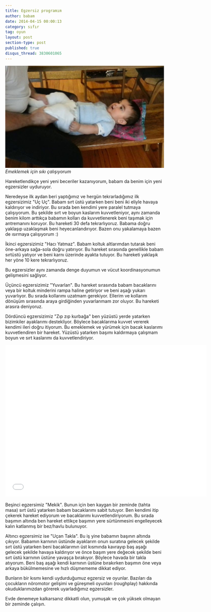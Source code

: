 ```yaml
---
title: Egzersiz programım
author: babam
date: 2014-04-15 00:00:13
category: sıfır
tag: oyun
layout: post
section-type: post 
published: true
disqus_thread: 3830601065
---
```


![Emeklemek için sıkı çalışıyorum](/img/posts/egzersiz.jpg)
*Emeklemek için sıkı çalışıyorum*

Hareketlendikçe yeni yeni beceriler kazanıyorum, babam da benim için yeni egzersizler uyduruyor.

Neredeyse ilk aydan beri yaptığımız ve hergün tekrarladığımız ilk egzersizimiz "Uç Uç". Babam sırt üstü yatarken beni beni iki eliyle havaya kaldırıyor ve indiriyor. Bu sırada ben kendimi yere paralel tutmaya çalışıyorum. Bu şekilde sırt ve boyun kaslarım kuvvetleniyor, aynı zamanda benim kilom arttıkça babamın kolları da kuvvetlenerek beni taşımak için antremanını koruyor. Bu hareketi 30 defa tekrarlıyoruz. Babama doğru yaklaşıp uzaklaşmak beni heyecanlandırıyor. Bazen onu yakalamaya bazen de ısırmaya çalışıyorum :)

İkinci egzersizimiz "Hacı Yatmaz". Babam koltuk altlarımdan tutarak beni öne-arkaya sağa-sola doğru yatırıyor. Bu hareket sırasında genellikle babam sırtüstü yatıyor ve beni karnı üzerinde ayakta tutuyor. Bu hareketi yaklaşık her yöne 10 kere tekrarlıyoruz.

Bu egzersizler aynı zamanda denge duyumun ve vücut koordinasyonumun gelişmesini sağlıyor.

Üçüncü egzersizimiz "Yuvarlan". Bu hareket sırasında babam bacaklarını veya bir koltuk minderini rampa haline getiriyor ve beni aşağı yukarı yuvarlıyor. Bu sırada kollarımı uzatmam  gerekiyor. Ellerim ve kollarım dönüşüm sırasında araya girdiğinden yuvarlanmam zor oluyor. Bu hareketi arasıra deniyoruz.

Dördüncü egzersizimiz "Zıp zıp kurbağa" ben yüzüstü yerde yatarken bizimkiler ayaklarımı destekliyor. Böylece bacaklarıma kuvvet vererek kendimi ileri doğru itiyorum. Bu emeklemek ve yürümek için bacak kaslarımı kuvvetlendiren bir hareket. Yüzüstü yatarken başımı kaldırmaya çalışmam boyun ve sırt kaslarımı da kuvvetlendiriyor.

<iframe src="//www.youtube.com/embed/g7J1t96bJwM" width="640" height="480" frameborder="0" allowfullscreen="allowfullscreen"></iframe>

Beşinci egzersimiz "Mekik". Bunun için ben kaygan bir zeminde (tahta masa) sırt üstü yatarken babam bacaklarımı sabit tutuyor. Ben kendimi itip çekerek hareket ediyorum ve bacaklarımı kuvvetlendiriyorum. Bu sırada başımın altında ben hareket ettikçe başımın yere sürtünmesini engelleyecek kalın katlanmış bir bez/havlu bulunuyor.

Altıncı egzersimiz ise "Uçan Takla". Bu iş yine babamın başının altında çıkıyor. Babamın karnının üstünde ayaklarım onun suratına gelecek şekilde sırt üstü yatarken beni bacaklarımın üst kısmında kavrayıp baş aşağı gelecek şekilde havaya kaldırıyor ve önce başım yere değecek şekilde beni sırt üstü karnının üstüne yavaşça bırakıyor. Böylece havada bir takla atıyorum. Beni baş aşağı kendi karnının üstüne bırakırken başımın öne veya arkaya bükülmemesine ve hızlı düşmememe dikkat ediyor.

Bunların bir kısmı kendi uydurduğumuz egzersiz ve oyunlar. Bazıları da çocukların nöromotor gelişimi ve güreşmeli oyunları (roughplay) hakkında okuduklarımızdan görerek uyarladığımız egzersizler.

Evde denemeye kalkarsanız dikkatli olun, yumuşak ve çok yüksek olmayan bir zeminde çalışın.
